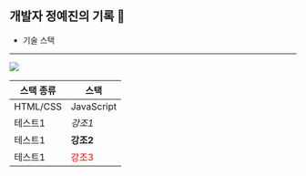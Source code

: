 ## 개발자 정예진의 기록 📖

* 기술 스택
---

<img src="https://img.shields.io/badge/HTML5-E34F26?style=flat-square&logo=HTML5&logoColor=white"/>

|<span >스택 종류</sapn>|스택|
|---|---|
|HTML/CSS|JavaScript|
|테스트1|*강조1*|
|테스트1|**강조2**|
|테스트1|<span style="color:red">강조3</span>|
